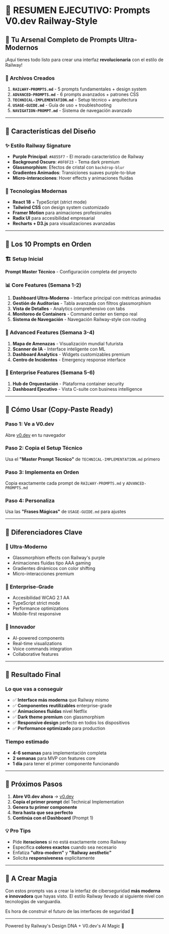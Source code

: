 # 🎯 RESUMEN EJECUTIVO: Prompts V0.dev Railway-Style

## 🚀 Tu Arsenal Completo de Prompts Ultra-Modernos

¡Aquí tienes todo listo para crear una interfaz **revolucionaria** con el estilo de Railway!

### 📁 Archivos Creados

1. **`RAILWAY-PROMPTS.md`** - 5 prompts fundamentales + design system
2. **`ADVANCED-PROMPTS.md`** - 6 prompts avanzados + patrones CSS
3. **`TECHNICAL-IMPLEMENTATION.md`** - Setup técnico + arquitectura
4. **`USAGE-GUIDE.md`** - Guía de uso + troubleshooting
5. **`NAVIGATION-PROMPT.md`** - Sistema de navegación avanzado

---

## 🎨 Características del Diseño

### ✨ Estilo Railway Signature

- **Purple Principal**: `#A855F7` - El morado característico de Railway
- **Background Oscuro**: `#0F0F23` - Tema dark premium
- **Glassmorphism**: Efectos de cristal con `backdrop-blur`
- **Gradientes Animados**: Transiciones suaves purple-to-blue
- **Micro-interacciones**: Hover effects y animaciones fluidas

### 🚀 Tecnologías Modernas

- **React 18** + TypeScript (strict mode)
- **Tailwind CSS** con design system customizado  
- **Framer Motion** para animaciones profesionales
- **Radix UI** para accesibilidad empresarial
- **Recharts + D3.js** para visualizaciones avanzadas

---

## 🎯 Los 10 Prompts en Orden

### 🏗️ Setup Inicial

**Prompt Master Técnico** - Configuración completa del proyecto

### 📊 Core Features (Semana 1-2)

1. **Dashboard Ultra-Moderno** - Interface principal con métricas animadas
2. **Gestión de Auditorías** - Tabla avanzada con filtros glassmorphism  
3. **Vista de Detalles** - Analytics comprehensivo con tabs
4. **Monitoreo de Containers** - Command center en tiempo real
5. **Sistema de Navegación** - Navegación Railway-style con routing

### 🚀 Advanced Features (Semana 3-4)

1. **Mapa de Amenazas** - Visualización mundial futurista
2. **Scanner de IA** - Interface inteligente con ML
3. **Dashboard Analytics** - Widgets customizables premium
4. **Centro de Incidentes** - Emergency response interface

### 🏢 Enterprise Features (Semana 5-6)

1. **Hub de Orquestación** - Plataforma container security
2. **Dashboard Ejecutivo** - Vista C-suite con business intelligence

---

## 🎯 Cómo Usar (Copy-Paste Ready)

### Paso 1: Ve a V0.dev

Abre [v0.dev](https://v0.dev) en tu navegador

### Paso 2: Copia el Setup Técnico

Usa el **"Master Prompt Técnico"** de `TECHNICAL-IMPLEMENTATION.md` primero

### Paso 3: Implementa en Orden

Copia exactamente cada prompt de `RAILWAY-PROMPTS.md` y `ADVANCED-PROMPTS.md`

### Paso 4: Personaliza

Usa las **"Frases Mágicas"** de `USAGE-GUIDE.md` para ajustes

---

## 🎨 Diferenciadores Clave

### 💫 Ultra-Moderno

- Glassmorphism effects con Railway's purple
- Animaciones fluidas tipo AAA gaming
- Gradientes dinámicos con color shifting
- Micro-interacciones premium

### 🏢 Enterprise-Grade

- Accesibilidad WCAG 2.1 AA
- TypeScript strict mode
- Performance optimizations
- Mobile-first responsive

### 🚀 Innovador

- AI-powered components
- Real-time visualizations  
- Voice commands integration
- Collaborative features

---

## 🎯 Resultado Final

### Lo que vas a conseguir

- ✅ **Interface más moderna** que Railway mismo
- ✅ **Componentes reutilizables** enterprise-grade
- ✅ **Animaciones fluidas** nivel Netflix
- ✅ **Dark theme premium** con glassmorphism
- ✅ **Responsive design** perfecto en todos los dispositivos
- ✅ **Performance optimizado** para production

### Tiempo estimado

- **4-6 semanas** para implementación completa
- **2 semanas** para MVP con features core
- **1 día** para tener el primer componente funcionando

---

## 🚀 Próximos Pasos

1. **Abre V0.dev ahora** → [v0.dev](https://v0.dev)
2. **Copia el primer prompt** del Technical Implementation
3. **Genera tu primer componente**
4. **Itera hasta que sea perfecto**
5. **Continúa con el Dashboard** (Prompt 1)

### 💡 Pro Tips

- Pide **iteraciones** si no está exactamente como Railway
- Especifica **colores exactos** cuando sea necesario  
- Enfatiza **"ultra-modern"** y **"Railway aesthetic"**
- Solicita **responsiveness** explícitamente

---

## 🎉 A Crear Magia

Con estos prompts vas a crear la interfaz de ciberseguridad **más moderna e innovadora** que hayas visto. El estilo Railway llevado al siguiente nivel con tecnologías de vanguardia.

Es hora de construir el futuro de las interfaces de seguridad 🚀

---

Powered by Railway's Design DNA + V0.dev's AI Magic 💜
